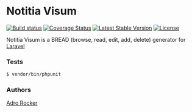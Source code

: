 # Notitia Visum

[![Build status][Master image]][Master]
[![Coverage Status][Master coverage image]][Master coverage]
[![Latest Stable Version][Stable version image]][Stable version]
[![License][License image]][License]

Notitia Visum is a BREAD (browse, read, edit, add, delete) generator for [Laravel](https://laravel.com/)

### Tests

```bash
$ vendor/bin/phpunit
```

### Authors

[Adro Rocker](https://github.com/adrorocker)

  [Master]: https://travis-ci.org/adrosoftware/notitia-visum/
  [Master image]: https://travis-ci.org/adrosoftware/notitia-visum.svg?branch=master
  [Master coverage]: https://coveralls.io/github/adrosoftware/notitia-visum
  [Master coverage image]: https://coveralls.io/repos/github/adrosoftware/notitia-visum/badge.svg?branch=master
  [Stable version]: https://packagist.org/packages/adrosoftware/notitia-visum
  [Stable version image]: https://poser.pugx.org/adrosoftware/notitia-visum/v/stable
  [License]: https://packagist.org/packages/adrosoftware/notitia-visum
  [License image]: https://poser.pugx.org/adrosoftware/notitia-visum/license